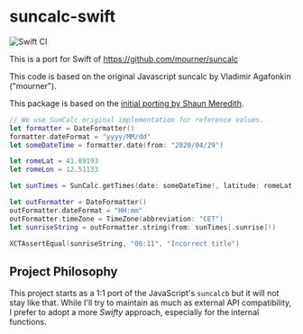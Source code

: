 # suncalc-swift

![Swift CI](https://github.com/THeK3nger/suncalc-swift/workflows/Swift%20CI/badge.svg?event=push)

This is a port for Swift of https://github.com/mourner/suncalc

This code is based on the original Javascript suncalc by Vladimir Agafonkin ("mourner").

This package is based on the [initial porting by Shaun Meredith](https://github.com/shanus/suncalc-swift).

```swift
// We use SunCalc original implementation for reference values.
let formatter = DateFormatter()
formatter.dateFormat = "yyyy/MM/dd"
let someDateTime = formatter.date(from: "2020/04/29")

let romeLat = 41.89193
let romeLon = 12.51133

let sunTimes = SunCalc.getTimes(date: someDateTime!, latitude: romeLat, longitude: romeLon)

let outFormatter = DateFormatter()
outFormatter.dateFormat = "HH:mm"
outFormatter.timeZone = TimeZone(abbreviation: "CET")
let sunriseString = outFormatter.string(from: sunTimes[.sunrise]!)

XCTAssertEqual(sunriseString, "06:11", "Incorrect title")
```

## Project Philosophy

This project starts as a 1:1 port of the JavaScript's `suncalcb` but it will not stay like that. While I'll try to maintain as much as external API compatibility, I prefer to adopt a more _Swifty_ approach, especially for the internal functions.

